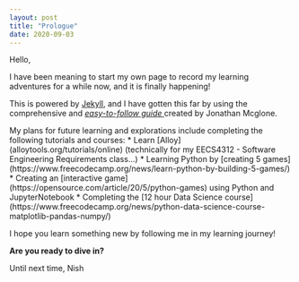 ```yaml
---
layout: post
title: "Prologue"
date: 2020-09-03
---
```


Hello,

<p> I have been meaning to start my own page to record my learning adventures for a while now, and it is finally happening! </p>
<p> This is powered by <a href = http://jekyllrb.com> Jekyll</a>, and I have gotten this far by using the comprehensive and <i><a href= jmcglone.com/guides/github-pages>easy-to-follow guide </a></i>created by Jonathan Mcglone.</p>
My plans for future learning and explorations include completing the following tutorials and courses: 
* Learn [Alloy](alloytools.org/tutorials/online) (technically for my EECS4312 - Software Engineering Requirements class...)
* Learning Python by [creating 5 games](https://www.freecodecamp.org/news/learn-python-by-building-5-games/)
* Creating an [interactive game](https://opensource.com/article/20/5/python-games) using Python and JupyterNotebook
* Completing the [12 hour Data Science course](https://www.freecodecamp.org/news/python-data-science-course-matplotlib-pandas-numpy/)

I hope you learn something new by following me in my learning journey!

**Are you ready to dive in?**

Until next time,
Nish
